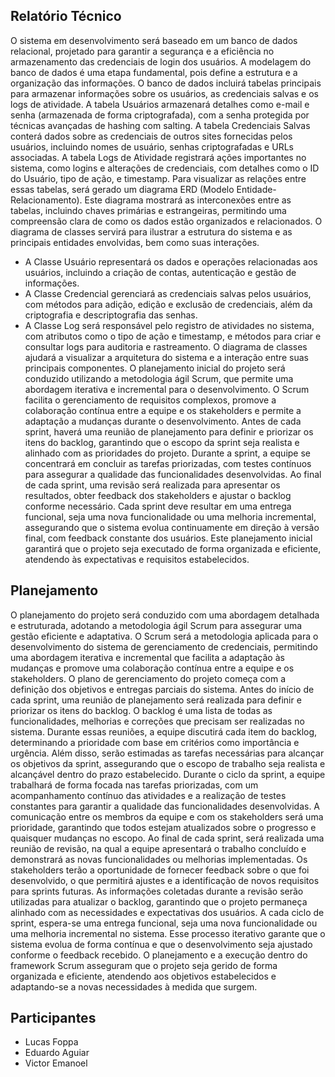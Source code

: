 ## Relatório Técnico
O sistema em desenvolvimento será baseado em um banco de dados relacional, projetado para garantir a segurança e a eficiência no armazenamento das credenciais de login dos usuários. A modelagem do banco de dados é uma etapa fundamental, pois define a estrutura e a organização das informações. O banco de dados incluirá tabelas principais para armazenar informações sobre os usuários, as credenciais salvas e os logs de atividade. 
A tabela Usuários armazenará detalhes como e-mail e senha (armazenada de forma criptografada), com a senha protegida por técnicas avançadas de hashing com salting. A tabela Credenciais Salvas conterá dados sobre as credenciais de outros sites fornecidas pelos usuários, incluindo nomes de usuário, senhas criptografadas e URLs associadas. A tabela Logs de Atividade registrará ações importantes no sistema, como logins e alterações de credenciais, com detalhes como o ID do Usuário, tipo de ação, e timestamp.
Para visualizar as relações entre essas tabelas, será gerado um diagrama ERD (Modelo Entidade-Relacionamento). Este diagrama mostrará as interconexões entre as tabelas, incluindo chaves primárias e estrangeiras, permitindo uma compreensão clara de como os dados estão organizados e relacionados.
O diagrama de classes servirá para ilustrar a estrutura do sistema e as principais entidades envolvidas, bem como suas interações. 
- A Classe Usuário representará os dados e operações relacionadas aos usuários, incluindo a criação de contas, autenticação e gestão de informações. 
- A Classe Credencial gerenciará as credenciais salvas pelos usuários, com métodos para adição, edição e exclusão de credenciais, além da criptografia e descriptografia das senhas. 
- A Classe Log será responsável pelo registro de atividades no sistema, com atributos como o tipo de ação e timestamp, e métodos para criar e consultar logs para auditoria e rastreamento. O diagrama de classes ajudará a visualizar a arquitetura do sistema e a interação entre suas principais componentes.
O planejamento inicial do projeto será conduzido utilizando a metodologia ágil Scrum, que permite uma abordagem iterativa e incremental para o desenvolvimento. O Scrum facilita o gerenciamento de requisitos complexos, promove a colaboração contínua entre a equipe e os stakeholders e permite a adaptação a mudanças durante o desenvolvimento. Antes de cada sprint, haverá uma reunião de planejamento para definir e priorizar os itens do backlog, garantindo que o escopo da sprint seja realista e alinhado com as prioridades do projeto. Durante a sprint, a equipe se concentrará em concluir as tarefas priorizadas, com testes contínuos para assegurar a qualidade das funcionalidades desenvolvidas. Ao final de cada sprint, uma revisão será realizada para apresentar os resultados, obter feedback dos stakeholders e ajustar o backlog conforme necessário. Cada sprint deve resultar em uma entrega funcional, seja uma nova funcionalidade ou uma melhoria incremental, assegurando que o sistema evolua continuamente em direção à versão final, com feedback constante dos usuários. Este planejamento inicial garantirá que o projeto seja executado de forma organizada e eficiente, atendendo às expectativas e requisitos estabelecidos.

## Planejamento
O planejamento do projeto será conduzido com uma abordagem detalhada e estruturada, adotando a metodologia ágil Scrum para assegurar uma gestão eficiente e adaptativa. O Scrum será a metodologia aplicada para o desenvolvimento do sistema de gerenciamento de credenciais, permitindo uma abordagem iterativa e incremental que facilita a adaptação às mudanças e promove uma colaboração contínua entre a equipe e os stakeholders.
O plano de gerenciamento do projeto começa com a definição dos objetivos e entregas parciais do sistema. Antes do início de cada sprint, uma reunião de planejamento será realizada para definir e priorizar os itens do backlog. O backlog é uma lista de todas as funcionalidades, melhorias e correções que precisam ser realizadas no sistema. Durante essas reuniões, a equipe discutirá cada item do backlog, determinando a prioridade com base em critérios como importância e urgência. Além disso, serão estimadas as tarefas necessárias para alcançar os objetivos da sprint, assegurando que o escopo de trabalho seja realista e alcançável dentro do prazo estabelecido.
Durante o ciclo da sprint, a equipe trabalhará de forma focada nas tarefas priorizadas, com um acompanhamento contínuo das atividades e a realização de testes constantes para garantir a qualidade das funcionalidades desenvolvidas. A comunicação entre os membros da equipe e com os stakeholders será uma prioridade, garantindo que todos estejam atualizados sobre o progresso e quaisquer mudanças no escopo.
Ao final de cada sprint, será realizada uma reunião de revisão, na qual a equipe apresentará o trabalho concluído e demonstrará as novas funcionalidades ou melhorias implementadas. Os stakeholders terão a oportunidade de fornecer feedback sobre o que foi desenvolvido, o que permitirá ajustes e a identificação de novos requisitos para sprints futuras. As informações coletadas durante a revisão serão utilizadas para atualizar o backlog, garantindo que o projeto permaneça alinhado com as necessidades e expectativas dos usuários.
A cada ciclo de sprint, espera-se uma entrega funcional, seja uma nova funcionalidade ou uma melhoria incremental no sistema. Esse processo iterativo garante que o sistema evolua de forma contínua e que o desenvolvimento seja ajustado conforme o feedback recebido. O planejamento e a execução dentro do framework Scrum asseguram que o projeto seja gerido de forma organizada e eficiente, atendendo aos objetivos estabelecidos e adaptando-se a novas necessidades à medida que surgem.

## Participantes
- Lucas Foppa
- Eduardo Aguiar
- Victor Emanoel